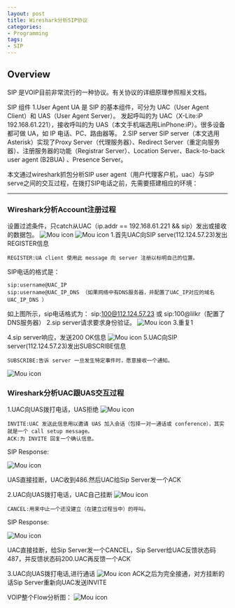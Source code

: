 ```yaml
---
layout: post
title: Wireshark分析SIP协议
categories:
- Programming
tags:
- SIP
---
```

## Overview


SIP 是VOIP目前非常流行的一种协议。有关协议的详细原理参照相关文档。

SIP 组件
1.User Agent
UA 是 SIP 的基本组件，可分为 UAC（User Agent Client）和 UAS（User Agent Server）。
发起呼叫的为 UAC（X-Lite:iP 192.168.61.221），接收呼叫的为 UAS（本文手机端选用LinPhone:iP）。很多设备都可做 UA，如 IP 电话、PC、路由器等。
2.SIP server
SIP server（本文选用Asterisk）实现了Proxy Server（代理服务器）、Redirect Server（重定向服务器）、注册服务器的功能（Registrar Server）、Location Server、Back-to-back user agent (B2BUA)、Presence Server。
      
本文通过wireshark抓包分析SIP user agent（用户代理客户机，uac）与SIP serve之间的交互过程，在拨打SIP电话之前，先需要搭建相应的环境：    
 
 ----------
 
### Wireshark分析Account注册过程

设置过滤条件，只catch从UAC（ip.addr == 192.168.61.221 && sip）发出或接收的数据包。
![Mou icon](http://ww3.sinaimg.cn/large/637573b1jw1eklahsn3myj20vl0180t4.jpg)
![Mou icon](http://ww1.sinaimg.cn/large/637573b1jw1eklafbmponj20yn0bh77o.jpg)
1.首先UAC向SIP serve(112.124.57.23)发出REGISTER信息

	REGISTER:UA client 使用此 message 向 server 注册以标明自己的位置。
SIP电话的格式是：

    sip:username@UAC_IP 
    sip:username@UAC_IP_DNS （如果网络中有DNS服务器，并配置了UAC_IP对应的域名UAC_IP_DNS ）
 如上图所示，sip电话格式为：
sip:100@112.124.57.23   或   sip:100@lilkr（配置了DNS服务器）
2.sip server请求要求身份验证。
![Mou icon](http://ww1.sinaimg.cn/large/637573b1jw1eklajooh9aj20tx0bsdj6.jpg)
3.重复1

4.sip server响应，发送200 OK信息
![Mou icon](http://ww4.sinaimg.cn/large/637573b1jw1eklaid9b81j20xn0cpq6m.jpg)
5.UAC向SIP server(112.124.57.23)发出SUBSCRIBE信息

	SUBSCRIBE:告诉 server 一旦发生特定事件时，愿意接收一个通知。

![Mou icon](http://ww3.sinaimg.cn/large/637573b1jw1eklak5guwkj20wz0czn0t.jpg)

### Wireshark分析UAC跟UAS交互过程
1.UAC向UAS拨打电话，UAS拒绝
![Mou icon](http://ww2.sinaimg.cn/large/637573b1jw1eklaks830lj20xf05ttba.jpg)

	INVITE:UAC 发送此信息用以邀请 UAS 加入会话（包择一对一通话或 conference），其实就是一个 call setup message。
	ACK:为 INVITE 回复一个确认信息。	
SIP Response:

![Mou icon](http://ww4.sinaimg.cn/large/637573b1jw1eklbanaxyaj20ae039aa7.jpg)UAS直接挂断，UAC收到486.然后UAC给Sip Server发一个ACK
2.UAC向UAS拨打电话，UAC自己挂断
![Mou icon](http://ww1.sinaimg.cn/large/637573b1jw1eklalabfl5j20we06twhi.jpg)

	CANCEL:用来中止一个还没建立（在建立过程当中）的呼叫。
SIP Response:

![Mou icon](http://ww3.sinaimg.cn/large/637573b1jw1eklbbu5c1jj20aq02haa2.jpg)

UAC直接挂断，给Sip Server发一个CANCEL，Sip Server给UAC反馈状态码487，并反馈状态码200.UAC再反馈一个ACK

3.UAC向UAS拨打电话,进行通话
![Mou icon](http://ww4.sinaimg.cn/large/637573b1jw1eklam4mg8qj20yw09saf2.jpg)
ACK之后为完全接通，对方挂断的话Sip Server重新向UAC发送INVITE

VOIP整个Flow分析图：
![Mou icon](http://ww1.sinaimg.cn/large/637573b1jw1eklamkks4lj20wq0ffwk4.jpg)

